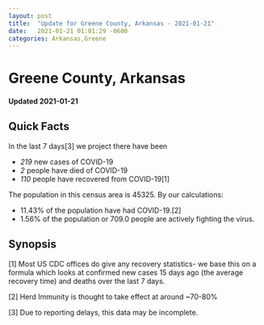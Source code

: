 ```yaml
---
layout: post
title:  "Update for Greene County, Arkansas - 2021-01-21"
date:   2021-01-21 01:01:29 -0600
categories: Arkansas,Greene
---
```


# Greene County, Arkansas
#### Updated 2021-01-21

## Quick Facts

In the last 7 days[3] we project there have been
- *219* new cases of COVID-19
- *2* people have died of COVID-19
- *110* people have recovered from COVID-19[1]

The population in this census area is 45325. By our calculations:
- 11.43% of the population have had COVID-19.[2]
- 1.56% of the population or 709.0 people are actively fighting the virus.

## Synopsis




[1] Most US CDC offices do give any recovery statistics- we base this on a formula which looks at confirmed new cases
15 days ago (the average recovery time) and deaths over the last 7 days.

[2] Herd Immunity is thought to take effect at around ~70-80%

[3] Due to reporting delays, this data may be incomplete.
 
    